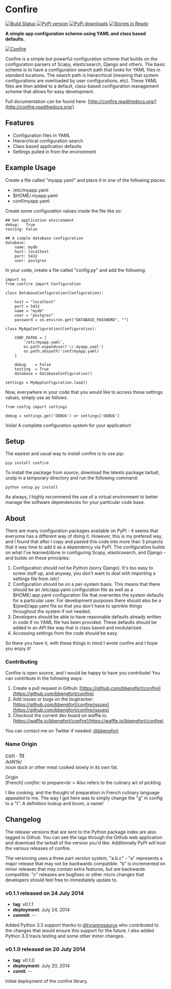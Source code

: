 # Confire #
[![Build Status][build_status_img]][build_status_page] [![PyPi version][pypi_version_img]][pypi_version] [![PyPi downloads][pypi_downloads_img]][pypi_downloads] [![Stories in Ready][waffle_img]][waffle_status]

**A simple app configuration scheme using YAML and class based defaults.**

[![Confire][confire.jpg]][confire.jpg]

Confire is a simple but powerful configuration scheme that builds on the configuration parsers of Scapy, elasticsearch, Django and others. The basic scheme is to have a configuration search path that looks for YAML files in standard locations. The search path is hierarchical (meaning that system configurations are overloaded by user configurations, etc). These YAML files are then added to a default, class-based configuration management scheme that allows for easy development.

Full documentation can be found here: [http://confire.readthedocs.org/](http://confire.readthedocs.org/)

## Features ##

* Configuration files in YAML
* Hierarchical configuration search
* Class based application defaults
* Settings pulled in from the environment

## Example Usage ##

Create a file called "myapp.yaml" and place it in one of the following places:

* /etc/myapp.yaml
* $HOME/.myapp.yaml
* conf/myapp.yaml

Create some configuration values inside the file like so:

    ## Set application environment
    debug:   True
    testing: False

    ## A simple database configuration
    database:
        name: mydb
        host: localhost
        port: 5432
        user: postgres

In your code, create a file called "config.py" and add the following:

    import os
    from confire import Configuration

    class DatabaseConfiguration(Configuration):

        host = "localhost"
        port = 5432
        name = "mydb"
        user = "postgres"
        password = os.environ.get("DATABASE_PASSWORD", "")

    class MyAppConfiguration(Configuration):

        CONF_PATHS = [
            '/etc/myapp.yaml',
            os.path.expanduser('~/.myapp.yaml')
            os.path.abspath('conf/myapp.yaml)
        ]

        debug    = False
        testing  = True
        database = DatabaseConfiguration()

    settings = MyAppConfiguration.load()

Now, everywhere in your code that you would like to access these settings values, simply use as follows:

    from config import settings

    debug = settings.get('DEBUG') or settings['DEBUG']

Voila! A complete configuration system for your application!

## Setup ##

The easiest and usual way to install confire is to use pip:

    pip install confire

To install the package from source, download the latests package tarball, unzip in a temporary directory and run the following command:

    python setup.py install

As always, I highly recommend the use of a virtual environment to better manage the software dependencies for your particular code base.

## About ##
There are many configuration packages available on PyPI - it seems that everyone has a different way of doing it. However, this is my prefered way, and I found that after I copy and pasted this code into more than 3 projects that it was time to add it as a dependency via PyPI. The configuration builds on what I've learned/done in configuring Scapy, elasticsearch, and Django - and builds on these principles:

1. Configuration _should not_ be Python (sorry Django). It's too easy to screw stuff up, and anyway, you don't want to deal with importing a settings file from /etc!
2. Configuration should be on a per-system basis. This means that there should be an /etc/app.yaml configuration file as well as a $HOME/.app.yaml configuration file that overwrites the system defaults for a particular user. For development purposes there should also be a $(pwd)/app.yaml file so that you don't have to sprinkle things throughout the system if not needed.
3. Developers should be able to have reasonable defaults already written in code if no YAML file has been provided. These defaults should be added in an API like way that is class based and modularized.
4. Accessing settings from the code should be easy.

So there you have it, with these things in mind I wrote confire and I hope you enjoy it!

### Contributing ###

Confire is open source, and I would be happy to have you contribute! You can contribute in the following ways:

1. Create a pull request in Github: [https://github.com/bbengfort/confire](https://github.com/bbengfort/confire)
2. Add issues or bugs on the bugtracker: [https://github.com/bbengfort/confire/issues](https://github.com/bbengfort/confire/issues)
3. Checkout the current dev board on waffle.io: [https://waffle.io/bbengfort/confire](https://waffle.io/bbengfort/confire)

You can contact me on Twitter if needed: [@bbengfort](https://twitter.com/bbengfort)

### Name Origin ###
<big>con &middot; fit</big><br />
/kôNˈfē/<br/>
*noun* duck or other meat cooked slowly in its own fat.

Origin<br />
[French] *confire*: to prepare<br \>
Also refers to the culinary art of pickling

I like cooking, and the thought of preparation in French culinary language appealed to me. The way I got here was to simply change the "g" in config to a "t". A definition lookup and boom, a name!

## Changelog ##

The release versions that are sent to the Python package index are also tagged in Github. You can see the tags through the Github web application and download the tarball of the version you'd like. Additionally PyPI will host the various releases of confire.

The versioning uses a three part version system, "a.b.c" - "a" represents a major release that may not be backwards compatible. "b" is incremented on minor releases that may contain extra features, but are backwards compatible. "c" releases are bugfixes or other micro changes that developers should feel free to immediately update to.

### v0.1.1 released on 24 July 2014 ###

* **tag**: v0.1.1
* **deployment**: July 24, 2014
* **commit**: --

Added Python 3.3 support thanks to [@tyrannosaurus](https://github.com/tyrannosaurus) who contributed to the changes that would ensure this support for the future. I also added Python 3.3 travis testing and some other minor changes.

### v0.1.0 released on 20 July 2014 ###

* **tag**: v0.1.0
* **deployment**: July 20, 2014
* **comit**: --

Initial deployment of the confire library.


<!-- References -->
[build_status_img]: https://travis-ci.org/bbengfort/confire.svg?branch=master
[build_status_page]: https://travis-ci.org/bbengfort/confire
[confire.jpg]: http://upload.wikimedia.org/wikipedia/commons/d/d4/Picholines_et_Olives_Nyons.jpg
[pypi_version]: https://crate.io/packages/confire/
[pypi_version_img]: https://pypip.in/v/confire/badge.png
[pypi_downloads]: https://crate.io/packages/confire/
[pypi_downloads_img]: https://pypip.in/d/confire/badge.png
[waffle_img]: https://badge.waffle.io/bbengfort/confire.png?label=ready&title=Ready
[waffle_status]: https://waffle.io/bbengfort/confire
